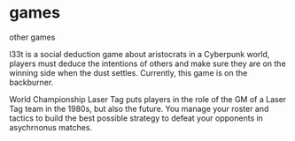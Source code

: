 # games
other games

l33t is a social deduction game about aristocrats in a Cyberpunk world, players must deduce the intentions of others and make sure they are on the winning side when the dust settles.  Currently, this game is on the backburner.

World Championship Laser Tag puts players in the role of the GM of a Laser Tag team in the 1980s, but also the future.  You manage your roster and tactics to build the best possible strategy to defeat your opponents in asychrnonus matches.
